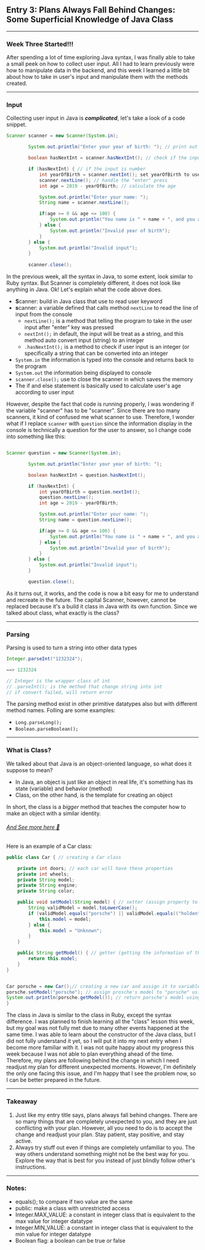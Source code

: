 
## Entry 3: Plans Always Fall Behind Changes: Some Superficial Knowledge of Java Class
---
### Week Three Started!!!

After spending a lot of time exploring Java syntax, I was finally able to take a small peek on how to collect user input. All I had to learn previously were how to manipulate data in the backend, and this week I learned a little bit about how to take in user's input and manipulate them with the methods created.

---

### Input

Collecting user input in Java is _**complicated**_, let's take a look of a code snippet.

``` Java
Scanner scanner = new Scanner(System.in);

        System.out.println("Enter your year of birth: "); // print out the question in console

        boolean hasNextInt = scanner.hasNextInt(); // check if the input is number

        if (hasNextInt) { // if the input is number
            int yearOfBirth = scanner.nextInt(); set yearOfBirth to user input and convert it into integer datatype
            scanner.nextLine(); // handle the "enter" press
            int age = 2019 - yearOfBirth; // calculate the age

            System.out.println("Enter your name: ");
            String name = scanner.nextLine();

            if(age >= 0 && age <= 100) {
                System.out.println("You name is " + name + ", and you are " + age + " years old");
            } else {
                System.out.println("Invalid year of birth");
            }
        } else {
            System.out.println("Invalid input");
        }
        
        scanner.close();

```

In the previous week, all the syntax in Java, to some extent, look similar to Ruby syntax. But Scanner is completely different, it does not look like anything in Java. Ok! Let's explain what the code above does.
+ **S**canner: build in Java class that use to read user keyword
+ **s**canner: a variable defined that calls method `nextLine` to read the line of input from the console
  - `nextLine();` is a method that  telling the program to take in the user input after "enter" key was pressed
  - `nextInt();` in default, the input will be treat as a string, and this method auto convert input (string) to an integer
  - `.hasNextInt();` is a method to check if user input is an integer (or specifically a string that can be converted into an integer
+ `System.in` the information is typed into the console and returns back to the program
+ `System.out` the information being displayed to console
+ `scanner.close();` use to close the scanner in which saves the memory
+ The if and else statement is basically used to calculate user's age according to user input

However, despite the fact that code is running properly, I was wondering if the variable "scanner" has to be "scanner". Since there are too many scanners, it kind of confused me what scanner to use. Therefore, I wonder what if I replace `scanner` with `question` since the information display in the console is technically a question for the user to answer, so I change code into something like this: 

``` java

Scanner question = new Scanner(System.in);

        System.out.println("Enter your year of birth: ");

        boolean hasNextInt = question.hasNextInt();

        if (hasNextInt) {
            int yearOfBirth = question.nextInt();
            question.nextLine();
            int age = 2019 - yearOfBirth;

            System.out.println("Enter your name: ");
            String name = question.nextLine();

            if(age >= 0 && age <= 100) {
                System.out.println("You name is " + name + ", and you are " + age + " years old");
            } else {
                System.out.println("Invalid year of birth");
            }
        } else {
            System.out.println("Invalid input");
        }

        question.close();
```

As it turns out, it works, and the code is now a bit easy for me to understand and recreate in the future. The capital Scanner, however, cannot be replaced because it's a build it class in Java with its own function. Since we talked about class, what exactly is the class?


---
### Parsing

Parsing is used to turn a string into other data types

``` java
Integer.parseInt("1232324");

==> 1232324

// Integer is the wrapper class of int
// .parseInt(); is the method that change string into int
// if convert failed, will return error
```

The parsing method exist in other primitive datatypes also but with different method names. Folling are some examples:
+ `Long.parseLong();`
+ `Boolean.parseBoolean();`

---


### What is Class?
We talked about that Java is an object-oriented language, so what does it suppose to mean?

- In Java, an object is just like an object in real life, it's something has its state (variable) and behavior (method)
- Class, on the other hand, is the template for creating an object

In short, the class is a _bigger_ method that teaches the computer how to make an object with a similar identity.

###### _[And See more here :see_no_evil:](https://docs.oracle.com/javase/8/docs/api/java/lang/Class.html)_

Here is an example of a Car class:

```java
public class Car { // creating a Car class

    private int doors; // each car will have these properties 
    private int wheels;
    private String model;
    private String engine;
    private String color;

    public void setModel(String model) { // setter (assign property to an value, usually a user input
        String validModel = model.toLowerCase();
        if (validModel.equals("porsche") || validModel.equals(("holden"))) {
            this.model = model;
        } else {
            this.model = "Unknown";
        }
    }

    public String getModel() { // getter (getting the information of the property)
        return this.model;
    }
}
```

```java

Car porsche = new Car();// creating a new car and assign it to variable porsche
porsche.setModel("porsche"); // assign prosche's model to "porsche" using .setModel method created in the class
System.out.println(porsche.getModel()); // return porsche's model using .getModel method created in the class
}

```

The class in Java is similar to the class in Ruby, except the syntax difference. I was planned to finish learning all the "class" lesson this week, but my goal was not fully met due to many other events happened at the same time. I was able to learn about the constructor of the Java class, but I did not fully understand it yet, so I will put it into my next entry when I become more familiar with it. I was not quite happy about my progress this week because I was not able to plan everything ahead of the time. Therefore, my plans are following behind the change in which I need readjust my plan for different unexpected moments. However, I'm definitely the only one facing this issue, and I'm happy that I see the problem now, so I can be better prepared in the future.

--- 






### Takeaway
1. Just like my entry title says, plans always fall behind changes. There are so many things that are completely unexpected to you, and they are just conflicting with your plan. However, all you need to do is to accept the change and readjust your plan. Stay patient, stay positive, and stay active.
2. Always try stuff out even if things are completely unfamiliar to you. The way others understand something might not be the best way for you. Explore the way that is best for you instead of just blindly follow other's instructions.

---
### Notes:
+ equals(); to compare if two value are the same
+ public: make a class with unrestricted access
+ Integer.MAX_VALUE: a constant in integer class that is equivalent to the max value for integer datatype 
+ Integer.MIN_VALUE: a constant in integer class that is equivalent to the min value for integer datatype 
+ Boolean flag: a boolean can be true or false










